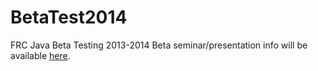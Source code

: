 BetaTest2014
============

FRC Java Beta Testing 2013-2014
Beta seminar/presentation info will be available [here](http://steelhawks.net/).
